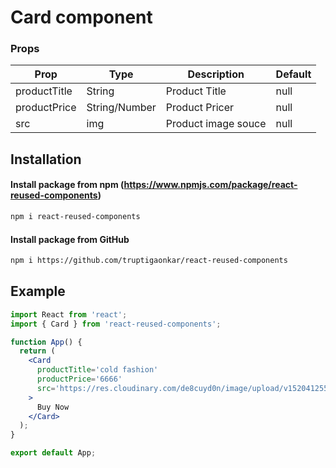 # Card component

### Props

| Prop         | Type          | Description         | Default |
| ------------ | ------------- | ------------------- | ------- |
| productTitle | String        | Product Title       | null    |
| productPrice | String/Number | Product Pricer      | null    |
| src          | img           | Product image souce | null    |

## Installation

#### Install package from npm (https://www.npmjs.com/package/react-reused-components)

```sh
npm i react-reused-components
```

#### Install package from GitHub

```sh
npm i https://github.com/truptigaonkar/react-reused-components
```

## Example

```jsx
import React from 'react';
import { Card } from 'react-reused-components';

function App() {
  return (
    <Card
      productTitle='cold fashion'
      productPrice='6666'
      src='https://res.cloudinary.com/de8cuyd0n/image/upload/v1520412550/E-commerce%20landing%20page/products-showcase/product-4-img_3x.jpg'
    >
      Buy Now
    </Card>
  );
}

export default App;
```
